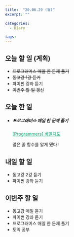 ```yaml
---
title:  "20.06.29 (월)"
excerpt: ""

categories:
  - Diary

tags:
---
```


## 오늘 할 일 (계획)

- ~~프로그래머스 매일 한 문제 풀기~~
- ~~동고강 1강 듣기~~
- 파이썬 강좌 듣기
- ~~이번주 할 일 갱신~~

## 오늘 한 일

- ##### 프로그래머스 매일 한 문제 풀기

  <a href="https://nam-ki-bok.github.io/quiz/Quiz_SecretMap/" style="color:#0FA678">[Programmers] 비밀지도</a>

  많은 꿀 함수를 알게 됐다 !

## 내일 할 일

- 동고강 2강 듣기
- 파이썬 강좌 듣기

## 이번주 할 일

- 동고강 매일 듣기
- 파이썬 강좌 듣기
- 프로그래머스 매일 한 문제 풀기
- 토익 공부
